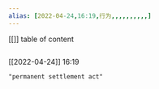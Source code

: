 ```yaml
---
alias: [2022-04-24,16:19,行为,,,,,,,,,,]
---
```

[[]]
table of content
```toc
```

[[2022-04-24]] 16:19

```query
"permanent settlement act"
```